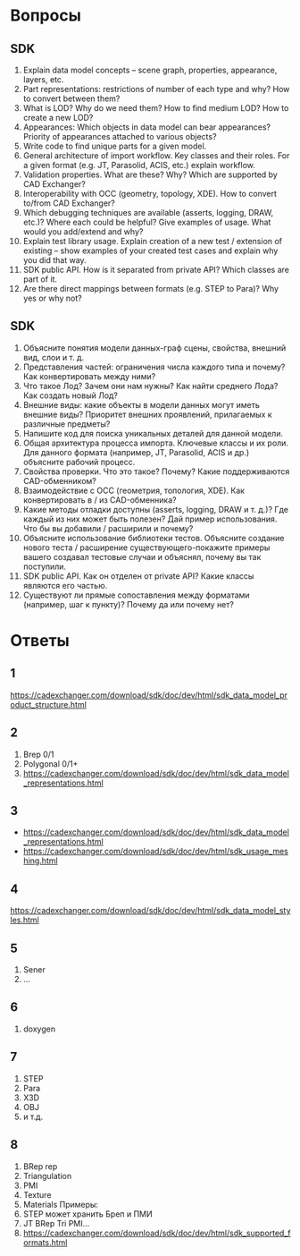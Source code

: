 # Вопросы
## SDK
1. Explain data model concepts – scene graph, properties, appearance, layers, etc.
2. Part representations: restrictions of number of each type and why? How to convert between them?
3. What is LOD? Why do we need them? How to find medium LOD? How to create a new LOD?
4. Appearances: Which objects in data model can bear appearances? Priority of appearances attached to
various objects?
5. Write code to find unique parts for a given model.
6. General architecture of import workflow. Key classes and their roles. For a given format (e.g. JT, Parasolid,
ACIS, etc.) explain workflow.
7. Validation properties. What are these? Why? Which are supported by CAD Exchanger?
8. Interoperability with OCC (geometry, topology, XDE). How to convert to/from CAD Exchanger?
9. Which debugging techniques are available (asserts, logging, DRAW, etc.)? Where each could be helpful? Give
examples of usage. What would you add/extend and why?
10. Explain test library usage. Explain creation of a new test / extension of existing – show examples of your
created test cases and explain why you did that way.
11. SDK public API. How is it separated from private API? Which classes are part of it.
12. Are there direct mappings between formats (e.g. STEP to Para)? Why yes or why not?

## SDK
1. Объясните понятия модели данных-граф сцены, свойства, внешний вид, слои и т. д.
2. Представления частей: ограничения числа каждого типа и почему? Как конвертировать между ними?
3. Что такое Лод? Зачем они нам нужны? Как найти среднего Лода? Как создать новый Лод?
4. Внешние виды: какие объекты в модели данных могут иметь внешние виды? Приоритет внешних проявлений, прилагаемых к
различные предметы?
5. Напишите код для поиска уникальных деталей для данной модели.
6. Общая архитектура процесса импорта. Ключевые классы и их роли. Для данного формата (например, JT, Parasolid,
ACIS и др.) объясните рабочий процесс.
7. Свойства проверки. Что это такое? Почему? Какие поддерживаются CAD-обменником?
8. Взаимодействие с OCC (геометрия, топология, XDE). Как конвертировать в / из CAD-обменника?
9. Какие методы отладки доступны (asserts, logging, DRAW и т. д.)? Где каждый из них может быть полезен? Дай
пример использования. Что бы вы добавили / расширили и почему?
10. Объясните использование библиотеки тестов. Объясните создание нового теста / расширение существующего-покажите примеры вашего
создавал тестовые случаи и объяснял, почему вы так поступили.
11. SDK public API. Как он отделен от private API? Какие классы являются его частью.
12. Существуют ли прямые сопоставления между форматами (например, шаг к пункту)? Почему да или почему нет?

# Ответы

## 1
https://cadexchanger.com/download/sdk/doc/dev/html/sdk_data_model_product_structure.html

## 2
   1. Brep 0/1
   2. Polygonal 0/1+
   3. https://cadexchanger.com/download/sdk/doc/dev/html/sdk_data_model_representations.html

## 3
* https://cadexchanger.com/download/sdk/doc/dev/html/sdk_data_model_representations.html
* https://cadexchanger.com/download/sdk/doc/dev/html/sdk_usage_meshing.html

## 4
https://cadexchanger.com/download/sdk/doc/dev/html/sdk_data_model_styles.html

## 5
   1. Sener
   2. ...

## 6
   1. doxygen

## 7
   1. STEP
   2. Para
   3. X3D
   4. OBJ
   5. и т.д.

## 8 
   1. BRep rep
   2. Triangulation
   3. PMI
   4. Texture
   5. Materials
Примеры:
   1. STEP может хранить Бреп и ПМИ
   2. JT BRep Tri PMI...
   3. https://cadexchanger.com/download/sdk/doc/dev/html/sdk_supported_formats.html